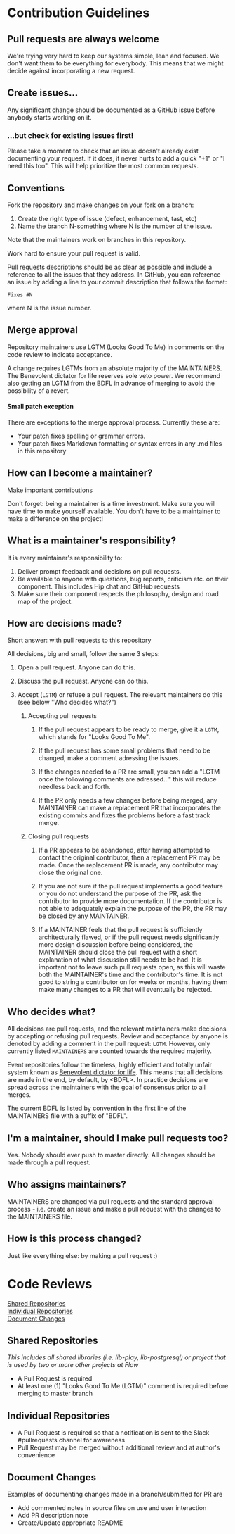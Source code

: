 # Contribution Guidelines

## Pull requests are always welcome

We're trying very hard to keep our systems simple, lean and focused. We don't
want them to be everything for everybody. This means that we might decide
against incorporating a new request.


## Create issues...

Any significant change should be documented as a GitHub issue before anybody
starts working on it.


### ...but check for existing issues first!

Please take a moment to check that an issue doesn't already exist documenting
your request. If it does, it never hurts to add a quick "+1" or "I need this
too". This will help prioritize the most common requests.


## Conventions

Fork the repository and make changes on your fork on a branch:

1. Create the right type of issue (defect, enhancement, tast, etc)
2. Name the branch N-something where N is the number of the issue.

Note that the maintainers work on branches in this repository.

Work hard to ensure your pull request is valid.

Pull requests descriptions should be as clear as possible and include a
reference to all the issues that they address. In GitHub, you can reference an
issue by adding a line to your commit description that follows the format:

    Fixes #N

where N is the issue number.


## Merge approval

Repository maintainers use LGTM (Looks Good To Me) in comments on the code
review to indicate acceptance.

A change requires LGTMs from an absolute majority of the MAINTAINERS. The
Benevolent dictator for life reserves sole veto power. We recommend also
getting an LGTM from the BDFL in advance of merging to avoid the possibility of
a revert.


#### Small patch exception

There are exceptions to the merge approval process. Currently these are:

* Your patch fixes spelling or grammar errors.
* Your patch fixes Markdown formatting or syntax errors in any .md files in
  this repository


## How can I become a maintainer?

Make important contributions

Don't forget: being a maintainer is a time investment. Make sure you will have
time to make yourself available. You don't have to be a maintainer to make a
difference on the project!


## What is a maintainer's responsibility?

It is every maintainer's responsibility to:

1. Deliver prompt feedback and decisions on pull requests.
2. Be available to anyone with questions, bug reports, criticism etc. on
   their component. This includes Hip chat and GitHub requests
3. Make sure their component respects the philosophy, design and
   road map of the project.


## How are decisions made?

Short answer: with pull requests to this repository

All decisions, big and small, follow the same 3 steps:

1. Open a pull request. Anyone can do this.

2. Discuss the pull request. Anyone can do this.

3. Accept (`LGTM`) or refuse a pull request. The relevant maintainers
   do this (see below "Who decides what?")

   1. Accepting pull requests

      1. If the pull request appears to be ready to merge, give it a `LGTM`, which stands for "Looks Good To Me".

      2. If the pull request has some small problems that need to be changed, make a comment adressing the issues.

      3. If the changes needed to a PR are small, you can add a "LGTM once the following comments are adressed..." this will reduce needless back and forth.

      4. If the PR only needs a few changes before being merged, any MAINTAINER can make a replacement PR that incorporates the existing commits and fixes the problems before a fast track merge.

   2. Closing pull requests

      1. If a PR appears to be abandoned, after having attempted to contact the original contributor, then a replacement PR may be made. Once the replacement PR is made, any contributor may close the original one.

      2. If you are not sure if the pull request implements a good feature or you do not understand the purpose of the PR, ask the contributor to provide more documentation. If the contributor is not able to adequately explain the purpose of the PR, the PR may be closed by any MAINTAINER.

      3. If a MAINTAINER feels that the pull request is sufficiently architecturally flawed, or if the pull request needs significantly more design discussion before being considered, the MAINTAINER should close the pull request with a short explanation of what discussion still needs to be had. It is important not to leave such pull requests open, as this will waste both the MAINTAINER's time and the contributor's time. It is not good to string a contributor on for weeks or months, having them make many changes to a PR that will eventually be rejected.


## Who decides what?

All decisions are pull requests, and the relevant maintainers make decisions
by accepting or refusing pull requests. Review and acceptance by anyone is
denoted by adding a comment in the pull request: `LGTM`. However, only
currently listed `MAINTAINERS` are counted towards the required majority.

Event repositories follow the timeless, highly efficient and totally unfair
system known as [Benevolent dictator for
life](http://en.wikipedia.org/wiki/Benevolent_Dictator_for_Life). This means
that all decisions are made in the end, by default, by &lt;BDFL&gt;. In
practice decisions are spread across the maintainers with the goal of consensus
prior to all merges.

The current BDFL is listed by convention in the first line of the MAINTAINERS
file with a suffix of "BDFL".


## I'm a maintainer, should I make pull requests too?

Yes. Nobody should ever push to master directly. All changes should be made
through a pull request.


## Who assigns maintainers?

MAINTAINERS are changed via pull requests and the standard approval
process - i.e. create an issue and make a pull request with the
changes to the MAINTAINERS file.


## How is this process changed?

Just like everything else: by making a pull request :)


Code Reviews
============

[Shared Repositories](#shared-repositories)  
[Individual Repositories](#individual-repositories)  
[Document Changes](#document-changes)  

## Shared Repositories
*This includes all shared libraries (i.e. lib-play, lib-postgresql) or project that is used by two or more other projects at Flow*
- A Pull Request is required
- At least one (1) "Looks Good To Me (LGTM)" comment is required before merging to master branch

## Individual Repositories
- A Pull Request is required so that a notification is sent to the Slack #pullrequests channel for awareness
- Pull Request may be merged without additional review and at author's convenience

## Document Changes
Examples of documenting changes made in a branch/submitted for PR are
- Add commented notes in source files on use and user interaction
- Add PR description note
- Create/Update appropriate README
